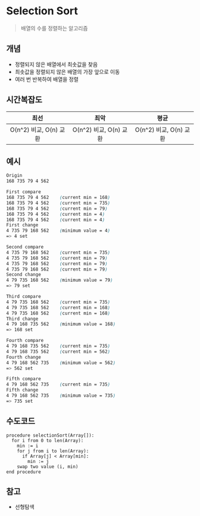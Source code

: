 # Selection Sort
  > 배열의 수를 정렬하는 알고리즘

## 개념
  * 정렬되지 않은 배열에서 최솟값을 찾음
  * 최솟값을 정렬되지 않은 배열의 가장 앞으로 이동
  * 여러 번 반복하여 배열을 정렬
## 시간복잡도
  |최선|최악|평균|
  |:-:|:-:|:-:|
  |O(n^2) 비교, O(n) 교환|O(n^2) 비교, O(n) 교환|O(n^2) 비교, O(n) 교환|
## 예시
  ```css
  Origin
  168 735 79 4 562

  First compare
  168 735 79 4 562    (current min = 168)
  168 735 79 4 562    (current min = 735)
  168 735 79 4 562    (current min = 79)
  168 735 79 4 562    (current min = 4)
  168 735 79 4 562    (current min = 4)
  First change
  4 735 79 168 562    (minimum value = 4)
  => 4 set

  Second compare
  4 735 79 168 562    (current min = 735)
  4 735 79 168 562    (current min = 79)
  4 735 79 168 562    (current min = 79)
  4 735 79 168 562    (current min = 79)
  Second change
  4 79 735 168 562    (minimum value = 79)
  => 79 set

  Third compare
  4 79 735 168 562    (current min = 735)
  4 79 735 168 562    (current min = 168)
  4 79 735 168 562    (current min = 168)
  Third change
  4 79 168 735 562    (minimum value = 168)
  => 168 set

  Fourth compare
  4 79 168 735 562    (current min = 735)
  4 79 168 735 562    (current min = 562)
  Fourth change
  4 79 168 562 735    (minimum value = 562)
  => 562 set

  Fifth compare
  4 79 168 562 735    (current min = 735)
  Fifth change
  4 79 168 562 735    (minimum value = 735)
  => 735 set
  ```
## 수도코드
  ```
  procedure selectionSort(Array[]):
    for i from 0 to len(Array):
      min := i
      for j from i to len(Array):
        if Array[j] < Array[min]:
          min := j
      swap two value (i, min)
  end procedure
  ```
## 참고
  * 선형탐색